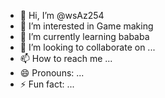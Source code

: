 - 👋 Hi, I’m @wsAz254
- 👀 I’m interested in Game making
- 🌱 I’m currently learning bababa
- 💞️ I’m looking to collaborate on ...
- 📫 How to reach me ...
- 😄 Pronouns: ...
- ⚡ Fun fact: ...

<!---
wsAz254/wsAz254 is a ✨ special ✨ repository because its `README.md` (this file) appears on your GitHub profile.
You can click the Preview link to take a look at your changes.
--->
